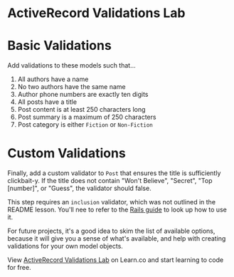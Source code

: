 # ActiveRecord Validations Lab

# Basic Validations

Add validations to these models such that...

1. All authors have a name
1. No two authors have the same name
1. Author phone numbers are exactly ten digits
1. All posts have a title
1. Post content is at least 250 characters long
1. Post summary is a maximum of 250 characters
1. Post category is either `Fiction` or `Non-Fiction`


# Custom Validations

Finally, add a custom validator to `Post` that ensures the title is sufficiently
clickbait-y. If the title does not contain "Won't Believe", "Secret", "Top
[number]", or "Guess", the validator should false.

This step requires an `inclusion` validator, which was not outlined in the
README lesson. You'll nee to refer to the [Rails guide][ar_validations] to look
up how to use it.

[ar_validations]: http://guides.rubyonrails.org/active_record_validations.html

For future projects, it's a good idea to skim the list of available options,
because it will give you a sense of what's available, and help with creating
validations for your own model objects.


<p data-visibility='hidden'>View <a href='https://learn.co/lessons/activerecord-validations-lab' title='ActiveRecord Validations Lab'>ActiveRecord Validations Lab</a> on Learn.co and start learning to code for free.</p>
